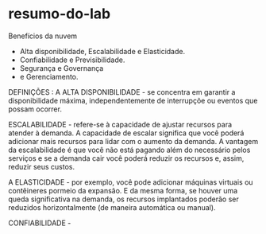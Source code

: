 # resumo-do-lab
Benefícios da nuvem
- Alta disponibilidade, Escalabilidade e Elasticidade.
- Confiabilidade e Previsibilidade.
- Segurança e Governança
- e Gerenciamento.

DEFINIÇÕES : 
A ALTA DISPONIBILIDADE - se concentra em garantir a disponibilidade máxima, independentemente de interrupçõe ou eventos que possam ocorrer.

ESCALABILIDADE - refere-se à capacidade de ajustar recursos para atender à demanda. A capacidade de escalar significa que você poderá adicionar mais recursos para lidar com o aumento da demanda. A vantagem da escalabilidade é que você não está pagando além do necessário pelos serviços e se a demanda cair você poderá reduzir os recursos e, assim, reduzir seus custos. 

A ELASTICIDADE - por exemplo, você pode adicionar máquinas virtuais ou contêineres pormeio da expansão. E da mesma forma, se houver uma queda significativa na demanda, os recursos implantados poderão ser reduzidos horizontalmente (de maneira automática ou manual).

CONFIABILIDADE - 
